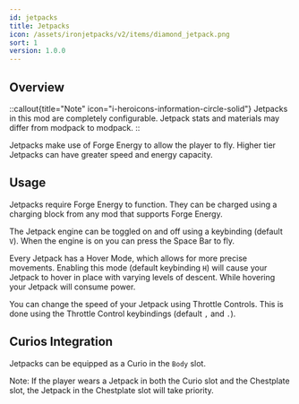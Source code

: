 ```yaml
---
id: jetpacks
title: Jetpacks
icon: /assets/ironjetpacks/v2/items/diamond_jetpack.png
sort: 1
version: 1.0.0
---
```


## Overview

::callout{title="Note" icon="i-heroicons-information-circle-solid"}
Jetpacks in this mod are completely configurable. Jetpack stats and materials may differ from modpack to modpack.
::

Jetpacks make use of Forge Energy to allow the player to fly. Higher tier Jetpacks can have greater speed and energy capacity.

## Usage

Jetpacks require Forge Energy to function. They can be charged using a charging block from any mod that supports Forge Energy.

The Jetpack engine can be toggled on and off using a keybinding (default `V`). When the engine is on you can press the Space Bar to fly.

Every Jetpack has a Hover Mode, which allows for more precise movements. Enabling this mode (default keybinding `H`) will cause your Jetpack to hover in place with varying levels of descent. While hovering your Jetpack will consume power.

You can change the speed of your Jetpack using Throttle Controls. This is done using the Throttle Control keybindings (default `,` and `.`).

## Curios Integration

Jetpacks can be equipped as a Curio in the `Body` slot.

Note: If the player wears a Jetpack in both the Curio slot and the Chestplate slot, the Jetpack in the Chestplate slot will take priority.
